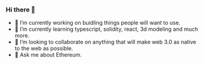 ### Hi there 👋



- 🔭 I’m currently working on buidling things people will want to use. 
- 🌱 I’m currently learning typescript, solidity, react, 3d modeling and much more. 
- 👯 I’m looking to collaborate on anything that will make web 3.0 as native to the web as possible.
- 👵 Ask me about Ethereum.

